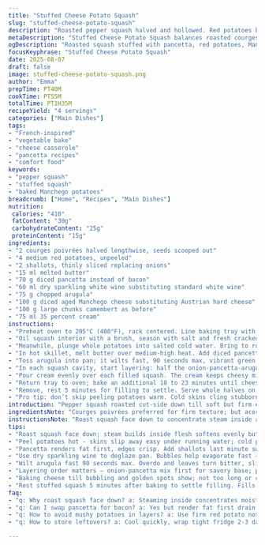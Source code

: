 ```yaml
---
title: "Stuffed Cheese Potato Squash"
slug: "stuffed-cheese-potato-squash"
description: "Roasted pepper squash halved and hollowed. Red potatoes boiled till tender, sliced thick. Sauteed shallots swapped for onions; pancetta replacing bacon for texture punch. White wine deglaze, wilted arugula folded in. Austrian hard cheese replaced by aged Manchego; creamy camembert held. Layered filling into squash cavities with cream drizzle. Baked till cheese bubbles and melts golden. Salad optional, adds freshness. Techniques to gauge squash softness, potato doneness, and sauté aroma included. Timing shifted slightly for precision and flavor clarity."
metaDescription: "Stuffed Cheese Potato Squash balances roasted courges poivrées with layered red potatoes, pancetta, Manchego, camembert, and cream for rich baked flavors."
ogDescription: "Roasted squash stuffed with pancetta, red potatoes, Manchego, camembert, cream—layers that melt, bubble, and sing. Texture cues key to timing."
focusKeyphrase: "Stuffed Cheese Potato Squash"
date: 2025-08-07
draft: false
image: stuffed-cheese-potato-squash.png
author: "Emma"
prepTime: PT40M
cookTime: PT55M
totalTime: PT1H35M
recipeYield: "4 servings"
categories: ["Main Dishes"]
tags:
- "French-inspired"
- "vegetable bake"
- "cheese casserole"
- "pancetta recipes"
- "comfort food"
keywords:
- "pepper squash"
- "stuffed squash"
- "baked Manchego potatoes"
breadcrumb: ["Home", "Recipes", "Main Dishes"]
nutrition: 
 calories: "410"
 fatContent: "30g"
 carbohydrateContent: "25g"
 proteinContent: "15g"
ingredients:
- "2 courges poivrées halved lengthwise, seeds scooped out"
- "4 medium red potatoes, unpeeled"
- "2 shallots, thinly sliced replacing onions"
- "15 ml melted butter"
- "70 g diced pancetta instead of bacon"
- "60 ml dry sparkling white wine substituting standard white wine"
- "75 g chopped arugula"
- "100 g diced aged Manchego cheese substituting Austrian hard cheese"
- "100 g large chunks camembert as before"
- "75 ml 35 percent cream"
instructions:
- "Preheat oven to 205°C (400°F), rack centered. Line baking tray with parchment to avoid sticky mess later."
- "Oil squash interior with a brush, season with salt and fresh cracked pepper inside cavity only. Lay squash halves cut-side down on tray; any water escaping is expected. Roast 38 to 43 minutes—poke flesh near edge with fork for tenderness. If skins give easily without falling apart, done enough."
- "Meanwhile, plunge whole potatoes into salted cold water. Bring to rolling boil, then moderate heat to keep simmering. Cook 28 to 32 minutes until firm but yielding to fork test. Chill briefly under cold tap. Peel while still warm; skins come off easily when rubbed. Slice into 1.2 cm thick rounds for layering; thickness matters here to avoid mush."
- "In hot skillet, melt butter over medium-high heat. Add diced pancetta; let fat render and edges crisp first. Add shallots last minute, sweat gently, not brown. Should be translucent with just a hint of color. Deglaze pan within 2 minutes with sparkling wine. Let entire liquid evaporate — it'll smell sharp, sweet, aromatic."
- "Toss arugula into pan; it wilts fast, 90 seconds max, vibrant green to dull dark. Season with salt and pepper to taste. This sauté base adds a peppery, fat-rich backbone to the filling."
- "In each squash cavity, start layering: half the onion-pancetta-arugula mix, half the potato slices, then both cheeses split evenly. Dense layers trap moisture and flavor. Top with the other half of everything, finishing strong with cheeses exposed."
- "Pour cream evenly over each filled squash. The cream keeps cheesy mix luscious during oven time."
- "Return tray to oven; bake an additional 18 to 23 minutes until cheese melts fully, edges bubbling and some golden spots. Don't overbake or cheese dries out and turns oily."
- "Remove, rest 5 minutes for filling to settle. Serve whole halves on plates. Garnish with fresh arugula salad tossed in lemon vinaigrette if you fancy cutting richness with acidity."
- "Pro tip: don’t skip peeling potatoes warm. Cold skins cling stubbornly. Also, swap pancetta for bacon but always render fat first to prevent greasy finish. Replacing Austrian cheese with Manchego adds nutty notes and melts differently — sharper and more elastic."
introduction: "Pepper squash roasted cut-side down till soft but firm enough to hold layers. Potatoes boil in salted cold water; timing key. I always tweak cheese—swapped Austrian for Manchego, brings sharper bite and creamier melt than expected. Pancetta over bacon, the texture difference is worth it. Shallots instead of onions—delicate sweetness, less pungent—balances the bold meat flavor better. White wine turned sparkling, more acid and fruit; evaporates sharply for punch. Learned layering matters: cheese last, cream on top, avoids rubbery or greasy traps. Oven timing changed, observed bubbling cheese is cue. Tried a roquette salad instead of just plain leaves; acidity cuts richness well. Kitchen trick: peel hot potatoes fast before they cool; skins stick otherwise. These basics save hours in prep and cleanup."
ingredientsNote: "Courges poivrées preferred for firm texture; but acorn or delicata can substitute, watch roasting time—smaller squash cook quicker. Potatoes red-skinned keep shape better than russet, avoid mushy filling. Shallots add subtle sweetness and less bite than onions, but any mild onion works. Butter melts better than oil, coats evenly—no burnt bits. Pancetta lends salt and crunch; bacon works if no pancetta in pantry but drain excess fat to prevent greasy layers. Manchego’s sharper flavor lifts the blend. Camembert adds creaminess but can be swapped for brie or triple cream cheese if needed. Sparkling white wine is optional; dry vermouth or dry sherry flavors similarly. Cream 35% fat or heavy cream essential for richness; half and half too thin, affects binding."
instructionsNote: "Roast squash face down to concentrate steam inside and soften flesh evenly, prevents drying out edges. Test tenderness near open side with fork; avoid piercing skin or squash collapses. Boil potatoes whole in cold salted water to cook evenly; boiling water first shocks skin, causing uneven cooking. Peeling warm is essential or skins stick and tear flesh. Sauté pancetta first to render fat thoroughly, flavor base depends on good caramelization without burning shallots. Deglazing with bubbly wine evaporates quickly, leaving subtle acidity and aroma; use dry versions, avoid heavy sweet wines. Wilt arugula briefly or it gets bitter and mushy. Layer ingredients strategically: onions and pancetta first, potatoes next, cheeses last. Cream poured on top so melts and seeps between layers. Bake until cheese bubbles but don’t overdo; golden spots indicate caramelization, adding crispy texture contrasts gooey cheese. Rest cooked squash 5 minutes to set fillings, stops runny mess and boosts flavor melding."
tips:
- "Roast squash face down; steam builds inside flesh softens evenly but stays firm enough to hold layers without collapsing squash. Test near edge; fork should poke swoosh no resistance but skins still firm. Avoid piercing skin or you get mushy mess."
- "Peel potatoes hot - skins slip away easy under running water; cold potatoes hold stubborn skins, tear flesh apart. Slice thick rounds — 1.2 cm minimum. Thin slices turn to mash after baking. Thickness keeps structure between cheese layers."
- "Pancetta renders fat first, edges crisp. Add shallots last minute sweat gently. Don’t brown them; turn translucent with slight golden tint is target. Sharp aroma uplifts balance but raw bite kills texture contrast."
- "Use dry sparkling wine to deglaze pan. Bubbles help evaporate fast — no soggy residue. Watch smell sharp, sweet, aromatic fade to just hints. Skip sweet wines or vermouth unless dry; too much sugar ruins final sharpness."
- "Wilt arugula fast 90 seconds max. Overdo and leaves turn bitter, slimy. Season pan mix after wilting with salt, cracked pepper. This adds peppery backbone contrast to creamy, salty cheeses and fatty pancetta."
- "Layering order matters — onion-pancetta mix first for savory base; potato slices next for bulk and structure; cheeses last so melting stays luscious, not rubbery or oily. Cream poured top seals moisture in layers; prevents dry spots."
- "Baking cheese till bubbling and golden spots show; not too long or cheese dries and turns oily. Watch for edges bubbling first then spotty golden top. Timed right, texture crisp outside, gooey inside."
- "Rest stuffed squash 5 minutes after baking to settle filling. Fills thicken, flavors meld. Resist slicing too early – hot cheese runny, layers don’t hold. Garnish optional roquette salad adds bright acidity to cut richness."
faq:
- "q: Why roast squash face down? a: Steaming inside concentrates moisture softens flesh firm enough not collapse. Test with fork near open side. Don’t poke skin or squash falls apart."
- "q: Can I swap pancetta for bacon? a: Yes but render fat first drain excess. Bacon fattier turns layers greasy otherwise. Pancetta flavor sharper, less smoky, better crunch on edges. Adjust salt accordingly."
- "q: How to avoid mushy potatoes in layers? a: Use firm red potato not russet. Boil whole in salted cold water; timing key 28-32 mins. Slice thick 1.2 cm. Thin slices break down too much in bake."
- "q: How to store leftovers? a: Cool quickly, wrap tight fridge 2-3 days max. Reheat gentle oven or low microwave so cheese doesn’t separate. Freeze not great cream layers change texture. Best fresh."

---
```

